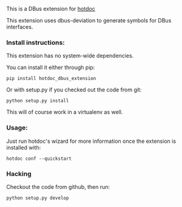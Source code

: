 This is a DBus extension for [hotdoc](https://github.com/hotdoc/hotdoc)

This extension uses dbus-deviation to generate symbols for DBus interfaces.

### Install instructions:

This extension has no system-wide dependencies.

You can install it either through pip:

```
pip install hotdoc_dbus_extension
```

Or with setup.py if you checked out the code from git:

```
python setup.py install
```

This will of course work in a virtualenv as well.

### Usage:

Just run hotdoc's wizard for more information once the extension is installed with:

```
hotdoc conf --quickstart
```

### Hacking

Checkout the code from github, then run:

```
python setup.py develop
```
